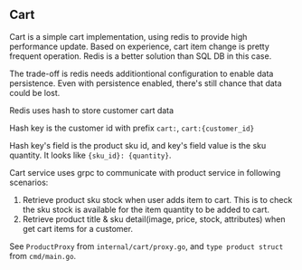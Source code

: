 ## Cart
Cart is a simple cart implementation, using redis to provide high performance update. Based on experience, cart item change is pretty frequent operation. Redis is a better solution than SQL DB in this case.

The trade-off is redis needs additiontional configuration to enable data persistence. Even with persistence enabled, there's still chance that data could be lost.

Redis uses hash to store customer cart data

Hash key is the customer id with prefix `cart:`, `cart:{customer_id}`

Hash key's field is the product sku id, and key's field value is the sku quantity. It looks like `{sku_id}: {quantity}`.

Cart service uses grpc to communicate with product service in following scenarios:

1. Retrieve product sku stock when user adds item to cart. This is to check the sku stock is available for the item quantity to be added to cart.
2. Retrieve product title & sku detail(image, price, stock, attributes) when get cart items for a customer.

See `ProductProxy` from `internal/cart/proxy.go`, and `type product struct` from `cmd/main.go`.
